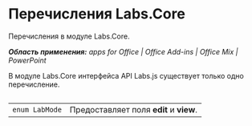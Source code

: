 
# Перечисления Labs.Core
Перечисления в модуле Labs.Core.

 _**Область применения:** apps for Office | Office Add-ins | Office Mix | PowerPoint_

В модуле Labs.Core интерфейса API Labs.js существует только одно перечисление.

## 


|||
|:-----|:-----|
| `enum LabMode`|Предоставляет поля **edit** и **view**.|
